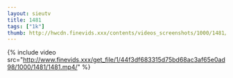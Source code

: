 ```yaml
--- 
layout: sieutv
title: 1481
tags: ["1k"]
thumb: http://hwcdn.finevids.xxx/contents/videos_screenshots/1000/1481/preview.mp4.jpg
---
```

{% include video src="http://www.finevids.xxx/get_file/1/44f3df683315d75bd68ac3af65e0ad98/1000/1481/1481.mp4/" %} 
